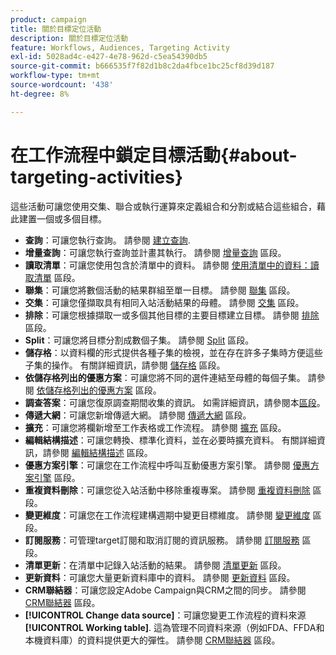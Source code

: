 ```yaml
---
product: campaign
title: 關於目標定位活動
description: 關於目標定位活動
feature: Workflows, Audiences, Targeting Activity
exl-id: 5028ad4c-e427-4e78-962d-c5ea54390db5
source-git-commit: b666535f7f82d1b8c2da4fbce1bc25cf8d39d187
workflow-type: tm+mt
source-wordcount: '438'
ht-degree: 8%

---
```


# 在工作流程中鎖定目標活動{#about-targeting-activities}



這些活動可讓您使用交集、聯合或執行運算來定義組合和分割或結合這些組合，藉此建置一個或多個目標。

* **查詢**：可讓您執行查詢。 請參閱 [建立查詢](query.md#creating-a-query).
* **增量查詢**：可讓您執行查詢並計畫其執行。 請參閱 [增量查詢](incremental-query.md) 區段。
* **讀取清單**：可讓您使用包含於清單中的資料。 請參閱 [使用清單中的資料：讀取清單](../../platform/using/import-export-workflows.md#using-data-from-a-list--read-list) 區段。
* **聯集**：可讓您將數個活動的結果群組至單一目標。 請參閱 [聯集](union.md) 區段。
* **交集**：可讓您僅擷取具有相同入站活動結果的母體。 請參閱 [交集](intersection.md) 區段。
* **排除**：可讓您根據擷取一或多個其他目標的主要目標建立目標。 請參閱 [排除](exclusion.md) 區段。
* **Split**：可讓您將目標分割成數個子集。 請參閱 [Split](split.md) 區段。
* **儲存格**：以資料欄的形式提供各種子集的檢視，並在存在許多子集時方便這些子集的操作。 有關詳細資訊，請參閱 [儲存格](cells.md) 區段。
* **依儲存格列出的優惠方案**：可讓您將不同的選件連結至母體的每個子集。 請參閱 [依儲存格列出的優惠方案](offers-by-cell.md) 區段。
* **調查答案**：可讓您復原調查期間收集的資訊。 如需詳細資訊，請參閱本[區段](../../surveys/using/getting-started-with-surveys.md)。
* **傳遞大網**：可讓您新增傳遞大網。 請參閱 [傳遞大網](../../workflow/using/delivery-outline.md) 區段。
* **擴充**：可讓您將欄新增至工作表格或工作流程。 請參閱 [擴充](../../workflow/using/enrichment.md) 區段。
* **編輯結構描述**：可讓您轉換、標準化資料，並在必要時擴充資料。 有關詳細資訊，請參閱 [編輯結構描述](../../workflow/using/edit-schema.md) 區段。
* **優惠方案引擎**：可讓您在工作流程中呼叫互動優惠方案引擎。 請參閱 [優惠方案引擎](../../workflow/using/offer-engine.md) 區段。
* **重複資料刪除**：可讓您從入站活動中移除重複專案。 請參閱 [重複資料刪除](../../workflow/using/deduplication.md) 區段。
* **變更維度**：可讓您在工作流程建構週期中變更目標維度。 請參閱 [變更維度](../../workflow/using/change-dimension.md) 區段。
* **訂閱服務**：可管理target訂閱和取消訂閱的資訊服務。 請參閱 [訂閱服務](../../workflow/using/subscription-services.md) 區段。
* **清單更新**：在清單中記錄入站活動的結果。 請參閱 [清單更新](../../workflow/using/list-update.md) 區段。
* **更新資料**：可讓您大量更新資料庫中的資料。 請參閱 [更新資料](../../workflow/using/update-data.md) 區段。
* **CRM聯結器**：可讓您設定Adobe Campaign與CRM之間的同步。 請參閱 [CRM聯結器](../../workflow/using/crm-connector.md) 區段。
* **[!UICONTROL Change data source]**：可讓您變更工作流程的資料來源 **[!UICONTROL Working table]**. 這為管理不同資料來源（例如FDA、FFDA和本機資料庫）的資料提供更大的彈性。 請參閱 [CRM聯結器](../../workflow/using/change-data-source.md) 區段。

